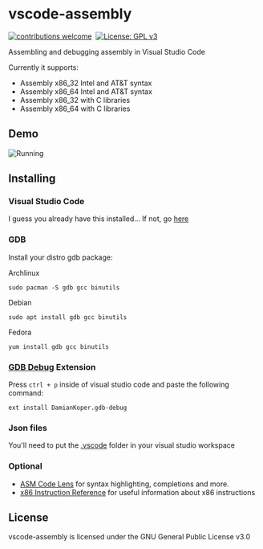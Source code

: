 # vscode-assembly
[![contributions welcome](https://img.shields.io/static/v1.svg?label=Contributions&message=Welcome&color=0059b3&style=flat-square)](https://github.com/newtonsart/visual-studio-assembly/blob/master/CONTRIBUTING.md)&nbsp;
[![License: GPL v3](https://img.shields.io/badge/License-GPLv3-blue.svg)](https://www.gnu.org/licenses/gpl-3.0)

Assembling and debugging assembly in Visual Studio Code

Currently it supports:
- Assembly x86_32 Intel and AT&T syntax
- Assembly x86_64 Intel and AT&T syntax
- Assembly x86_32 with C libraries
- Assembly x86_64 with C libraries

## Demo

![Running](https://raw.githubusercontent.com/newtonsart/vscode-assembly/master/vscode.png)

## Installing

### Visual Studio Code
I guess you already have this installed...
If not, go [here](https://code.visualstudio.com/)
### GDB
Install your distro gdb package:

Archlinux
```
sudo pacman -S gdb gcc binutils
```
Debian
```
sudo apt install gdb gcc binutils
```
Fedora
```
yum install gdb gcc binutils
```
### [GDB Debug](https://marketplace.visualstudio.com/items?itemName=DamianKoper.gdb-debug&ssr=false#qna) Extension
Press ``ctrl + p`` inside of visual studio code and paste the following command:
```
ext install DamianKoper.gdb-debug
```
### Json files
You'll need to put the [.vscode](https://github.com/newtonsart/vscode-assembly/tree/master/.vscode) folder in your visual studio workspace

### Optional
- [ASM Code Lens](https://marketplace.visualstudio.com/items?itemName=maziac.asm-code-lens) for syntax highlighting, completions and more.
- [x86 Instruction Reference](https://marketplace.visualstudio.com/items?itemName=whiteout2.x86) for useful information about x86 instructions

## License

vscode-assembly is licensed under the GNU General Public License v3.0

